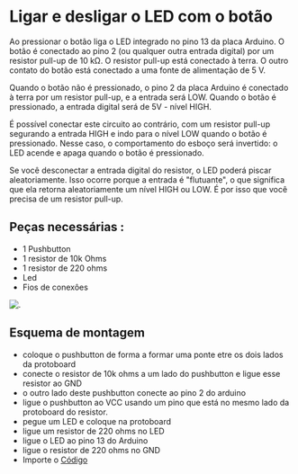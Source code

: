 
# Ligar e desligar o LED com o botão


Ao pressionar o botão liga o LED integrado no pino 13 da placa Arduino. O botão é conectado ao pino 2 (ou qualquer outra entrada digital) por um resistor pull-up de 10 kΩ. O resistor pull-up está conectado à terra. O outro contato do botão está conectado a uma fonte de alimentação de 5 V.

Quando o botão não é pressionado, o pino 2 da placa Arduino é conectado à terra por um resistor pull-up, e a entrada será LOW. Quando o botão é pressionado, a entrada digital será de 5V - nível HIGH.

É possível conectar este circuito ao contrário, com um resistor pull-up segurando a entrada HIGH e indo para o nível LOW quando o botão é pressionado. Nesse caso, o comportamento do esboço será invertido: o LED acende e apaga quando o botão é pressionado.

Se você desconectar a entrada digital do resistor, o LED poderá piscar aleatoriamente. Isso ocorre porque a entrada é "flutuante", o que significa que ela retorna aleatoriamente um nível HIGH ou LOW. É por isso que você precisa de um resistor pull-up.

## Peças necessárias :
  *  1 Pushbutton
  *  1 resistor de 10k Ohms
  *  1 resistor de 220 ohms
  *  Led
  *  Fios de conexôes

![.](https://github.com/PedroGomes-Albuquerque/LIA-ATIVIDADES/blob/main/Ligar-e-desligar-o-LED-com-o-botão/Montagem3.jpg)

## Esquema de montagem

 * coloque o pushbutton de forma a formar uma ponte etre os dois lados da protoboard
 * conecte o resistor de 10k ohms a um lado do pushbutton e ligue esse resistor ao GND
 * o outro lado deste pushbutton conecte ao pino 2 do arduino
 *  ligue o pushbutton ao VCC usando um pino que está no mesmo lado da protoboard do resistor.
 *  pegue um LED e coloque na protoboard
 *  ligue um resistor de 220 ohms no LED
 *  ligue o LED ao pino 13 do Arduino
 *  ligue o resistor de 220 ohms no GND
 * Importe o [Código](Ligar-e-desligar-o-LED-com-o-botão/Código-para-Ligar-e-desligar-o-LED-com-o-botão)


   

 
